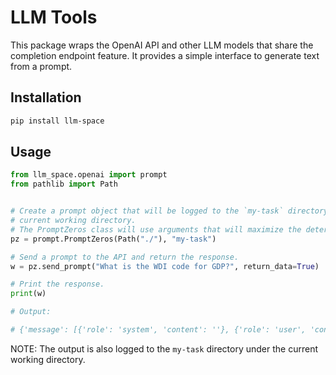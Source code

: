 # LLM Tools

This package wraps the OpenAI API and other LLM models that share the completion endpoint feature. It provides a simple interface to generate text from a prompt.


## Installation

```bash
pip install llm-space
```


## Usage

```python
from llm_space.openai import prompt
from pathlib import Path


# Create a prompt object that will be logged to the `my-task` directory under the
# current working directory.
# The PromptZeros class will use arguments that will maximize the determinism of the outputs.
pz = prompt.PromptZeros(Path("./"), "my-task")

# Send a prompt to the API and return the response.
w = pz.send_prompt("What is the WDI code for GDP?", return_data=True)

# Print the response.
print(w)

# Output:

# {'message': [{'role': 'system', 'content': ''}, {'role': 'user', 'content': 'What is the WDI code for GDP?'}], 'response': {'id': 'chatcmpl-8V0IN0VbeYTrsBAohs309DHJQLJL8', 'choices': [{'finish_reason': 'stop', 'index': 0, 'message': {'content': 'The WDI code for GDP (Gross Domestic Product) is "NY.GDP.MKTP.CD".', 'role': 'assistant', 'function_call': None, 'tool_calls': None}}], 'created': 1702399995, 'model': 'gpt-3.5-turbo-0613', 'object': 'chat.completion', 'system_fingerprint': None, 'usage': {'completion_tokens': 23, 'prompt_tokens': 20, 'total_tokens': 43}}, 'content': 'The WDI code for GDP (Gross Domestic Product) is "NY.GDP.MKTP.CD".', 'api_kwargs': {'temperature': 0, 'top_p': 0, 'n': 1, 'stream': False, 'frequency_penalty': 0, 'presence_penalty': 0, 'model': 'gpt-3.5-turbo', 'max_tokens': 4029}, 'metadata': {}, 'message_hash': '1a5816095c232f29428d4cec70498391'}
```

NOTE: The output is also logged to the `my-task` directory under the current working directory.
